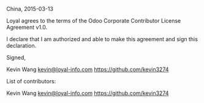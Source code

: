 China, 2015-03-13

Loyal agrees to the terms of the Odoo Corporate Contributor License
Agreement v1.0.

I declare that I am authorized and able to make this agreement and sign this
declaration.

Signed,

Kevin Wang kevin@loyal-info.com https://github.com/kevin3274

List of contributors:

Kevin Wang kevin@loyal-info.com https://github.com/kevin3274